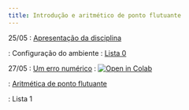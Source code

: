 ```yaml
---
title: Introdução e aritmético de ponto flutuante
---
```


25/05
: [Apresentação da disciplina](https://www.youtube.com/watch?v=jBLnYHBm-MU&list=PL__joaA2Kg3FYyN7k_ueF8MuYsTauaoBD&index=1)

: Configuração do ambiente : [Lista 0](https://classroom.github.com/a/k984Wmk8)


27/05
: [Um erro numérico](https://youtu.be/OdfCscLHBVo) : <a href="https://githubtocolab.com/cn-ufpe/cn-ufpe.github.io/blob/master/material/01_numeros.ipynb" target="_parent"><img src="https://colab.research.google.com/assets/colab-badge.svg" alt="Open in Colab"/></a>

: [Aritmética de ponto flutuante](#)

: Lista 1
